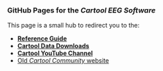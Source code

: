
### GitHub Pages for the _Cartool EEG Software_

This page is a small hub to redirect you to the:
- [**Reference Guide**](ReferenceGuide/index.html)
- [**Cartool Data Downloads**](Downloads/index.html)
- [**Cartool YouTube Channel**](https://www.youtube.com/@cartoolsoftwarefbmlab9452/videos)
- [Old _Cartool Community_ website](https://sites.google.com/site/cartoolcommunity/home)



